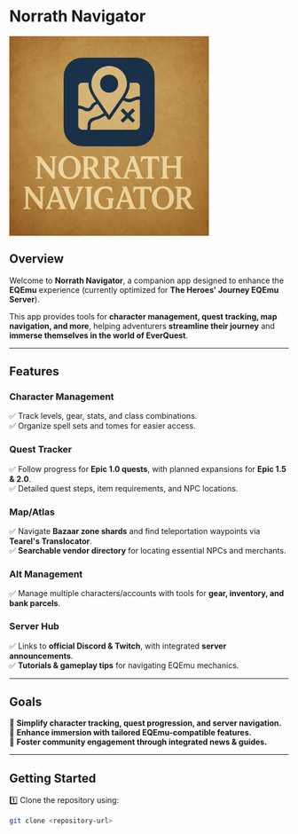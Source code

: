 # Norrath Navigator  

<img src="assets/images/pic_002.jpg" alt="Norrath Navigator Logo" width="360" align="center">  

## **Overview**  
Welcome to **Norrath Navigator**, a companion app designed to enhance the **EQEmu** experience (currently optimized for **The Heroes' Journey EQEmu Server**).  

This app provides tools for **character management, quest tracking, map navigation, and more**, helping adventurers **streamline their journey** and **immerse themselves in the world of EverQuest**.  

---

## **Features**  

### **Character Management**  
✅ Track levels, gear, stats, and class combinations.  
✅ Organize spell sets and tomes for easier access.  

### **Quest Tracker**  
✅ Follow progress for **Epic 1.0 quests**, with planned expansions for **Epic 1.5 & 2.0**.  
✅ Detailed quest steps, item requirements, and NPC locations.  

### **Map/Atlas**  
✅ Navigate **Bazaar zone shards** and find teleportation waypoints via **Tearel's Translocator**.  
✅ **Searchable vendor directory** for locating essential NPCs and merchants.  

### **Alt Management**  
✅ Manage multiple characters/accounts with tools for **gear, inventory, and bank parcels**.  

### **Server Hub**  
✅ Links to **official Discord & Twitch**, with integrated **server announcements**.  
✅ **Tutorials & gameplay tips** for navigating EQEmu mechanics.  

---

## **Goals**  
🎯 **Simplify character tracking, quest progression, and server navigation.**  
🎯 **Enhance immersion with tailored EQEmu-compatible features.**  
🎯 **Foster community engagement through integrated news & guides.**  

---

## **Getting Started**  
1️⃣ Clone the repository using:  
   ```sh
   git clone <repository-url>
